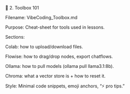 🔧 2. Toolbox 101

Filename: VibeCoding_Toolbox.md

Purpose: Cheat-sheet for tools used in lessons.

Sections:

Colab: how to upload/download files.

Flowise: how to drag/drop nodes, export chatflows.

Ollama: how to pull models (ollama pull llama3.1:8b).

Chroma: what a vector store is + how to reset it.

Style: Minimal code snippets, emoji anchors, “⚡ pro tips.”
